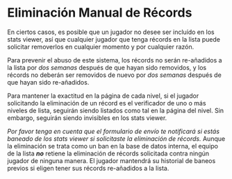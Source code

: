 <div class='panel fade js-scroll-anim' data-anim='fade'>

# Eliminación Manual de Récords

En ciertos casos, es posible que un jugador no desee ser incluído en los stats viewer, así que cualquier jugador que tenga récords en la lista puede solicitar removerlos en cualquier momento y por cualquier razón. 

Para prevenir el abuso de este sistema, los récords no serán re-añadidos a la lista por *dos semanas* después de que hayan sido removidos, y los récords no deberán ser removidos de nuevo por *dos semanas* después de que hayan sido re-añadidos.

Para mantener la exactitud en la página de cada nivel, si el jugador solicitando la eliminación de un récord es el verificador de uno o más niveles de lista, seguirán siendo listados como tal en la página del nivel. Sin embargo, seguirán siendo invisibles en los stats viewer.

*Por favor tenga en cuenta que el formulario de envío te notificará si estás baneado de los stats viewer si solicitaste la eliminación de récords.* Aunque la eliminación se trata como un ban en la base de datos interna, el equipo de la lista ***no*** retiene la eliminación de récords solicitada contra ningún jugador de ninguna manera. El jugador mantendrá su historial de baneos previos si eligen tener sus récords re-añadidos a la lista. 


</div>
